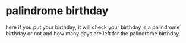 # palindrome birthday

here if you put your birthday, it will check your birthday is a palindrome birthday or not and how many days are left for the palindrome birthday. 